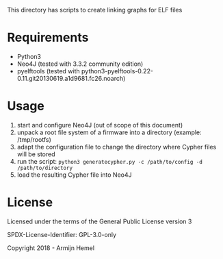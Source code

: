 This directory has scripts to create linking graphs for ELF files

# Requirements

* Python3
* Neo4J (tested with 3.3.2 community edition)
* pyelftools (tested with python3-pyelftools-0.22-0.11.git20130619.a1d9681.fc26.noarch)

# Usage

1. start and configure Neo4J (out of scope of this document)
2. unpack a root file system of a firmware into a directory (example: /tmp/rootfs)
3. adapt the configuration file to change the directory where Cypher files will be stored
4. run the script: `python3 generatecypher.py -c /path/to/config -d /path/to/directory`
5. load the resulting Cypher file into Neo4J

# License

Licensed under the terms of the General Public License version 3

SPDX-License-Identifier: GPL-3.0-only

Copyright 2018 - Armijn Hemel
